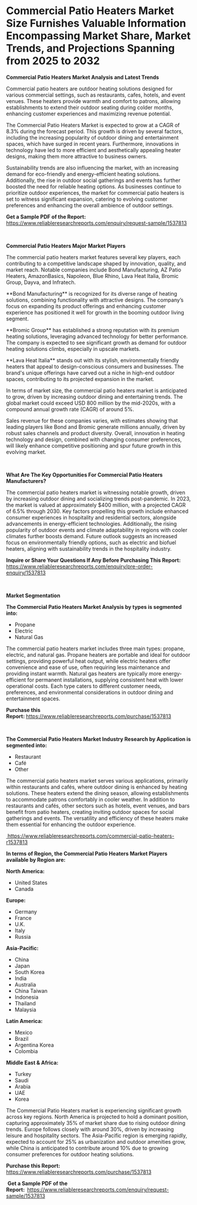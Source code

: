 <p><h1>Commercial Patio Heaters Market Size Furnishes Valuable Information Encompassing Market Share, Market Trends, and Projections Spanning from 2025 to 2032</h1></p><p><strong>Commercial Patio Heaters Market Analysis and Latest Trends</strong></p>
<p><p>Commercial patio heaters are outdoor heating solutions designed for various commercial settings, such as restaurants, cafes, hotels, and event venues. These heaters provide warmth and comfort to patrons, allowing establishments to extend their outdoor seating during colder months, enhancing customer experiences and maximizing revenue potential.</p><p>The Commercial Patio Heaters Market is expected to grow at a CAGR of 8.3% during the forecast period. This growth is driven by several factors, including the increasing popularity of outdoor dining and entertainment spaces, which have surged in recent years. Furthermore, innovations in technology have led to more efficient and aesthetically appealing heater designs, making them more attractive to business owners. </p><p>Sustainability trends are also influencing the market, with an increasing demand for eco-friendly and energy-efficient heating solutions. Additionally, the rise in outdoor social gatherings and events has further boosted the need for reliable heating options. As businesses continue to prioritize outdoor experiences, the market for commercial patio heaters is set to witness significant expansion, catering to evolving customer preferences and enhancing the overall ambience of outdoor settings.</p></p>
<p><strong>Get a Sample PDF of the Report:&nbsp;</strong> <a href="https://www.reliableresearchreports.com/enquiry/request-sample/1537813?utm_campaign=2098&utm_medium=2&utm_source=Github&utm_content=ia&utm_term=16042025&utm_id=commercial-patio-heaters">https://www.reliableresearchreports.com/enquiry/request-sample/1537813</a></p>
<p>&nbsp;</p>
<p><strong>Commercial Patio Heaters Major Market Players</strong></p>
<p><p>The commercial patio heaters market features several key players, each contributing to a competitive landscape shaped by innovation, quality, and market reach. Notable companies include Bond Manufacturing, AZ Patio Heaters, AmazonBasics, Napoleon, Blue Rhino, Lava Heat Italia, Bromic Group, Dayva, and Infratech.</p><p>**Bond Manufacturing** is recognized for its diverse range of heating solutions, combining functionality with attractive designs. The company’s focus on expanding its product offerings and enhancing customer experience has positioned it well for growth in the booming outdoor living segment. </p><p>**Bromic Group** has established a strong reputation with its premium heating solutions, leveraging advanced technology for better performance. The company is expected to see significant growth as demand for outdoor heating solutions climbs, especially in upscale markets.</p><p>**Lava Heat Italia** stands out with its stylish, environmentally friendly heaters that appeal to design-conscious consumers and businesses. The brand's unique offerings have carved out a niche in high-end outdoor spaces, contributing to its projected expansion in the market.</p><p>In terms of market size, the commercial patio heaters market is anticipated to grow, driven by increasing outdoor dining and entertaining trends. The global market could exceed USD 800 million by the mid-2020s, with a compound annual growth rate (CAGR) of around 5%.</p><p>Sales revenue for these companies varies, with estimates showing that leading players like Bond and Bromic generate millions annually, driven by robust sales channels and product diversity. Overall, innovation in heating technology and design, combined with changing consumer preferences, will likely enhance competitive positioning and spur future growth in this evolving market.</p></p>
<p>&nbsp;</p>
<p><strong>What Are The Key Opportunities For Commercial Patio Heaters Manufacturers?</strong></p>
<p><p>The commercial patio heaters market is witnessing notable growth, driven by increasing outdoor dining and socializing trends post-pandemic. In 2023, the market is valued at approximately $400 million, with a projected CAGR of 6.5% through 2030. Key factors propelling this growth include enhanced consumer experiences in hospitality and residential sectors, alongside advancements in energy-efficient technologies. Additionally, the rising popularity of outdoor events and climate adaptability in regions with cooler climates further boosts demand. Future outlook suggests an increased focus on environmentally friendly options, such as electric and biofuel heaters, aligning with sustainability trends in the hospitality industry.</p></p>
<p><strong>Inquire or Share Your Questions If Any Before Purchasing This Report:</strong> <a href="https://www.reliableresearchreports.com/enquiry/pre-order-enquiry/1537813?utm_campaign=2098&utm_medium=2&utm_source=Github&utm_content=ia&utm_term=16042025&utm_id=commercial-patio-heaters">https://www.reliableresearchreports.com/enquiry/pre-order-enquiry/1537813</a></p>
<p>&nbsp;</p>
<p><strong>Market Segmentation</strong></p>
<p><strong>The Commercial Patio Heaters Market Analysis by types is segmented into:</strong></p>
<p><ul><li>Propane</li><li>Electric</li><li>Natural Gas</li></ul></p>
<p><p>The commercial patio heaters market includes three main types: propane, electric, and natural gas. Propane heaters are portable and ideal for outdoor settings, providing powerful heat output, while electric heaters offer convenience and ease of use, often requiring less maintenance and providing instant warmth. Natural gas heaters are typically more energy-efficient for permanent installations, supplying consistent heat with lower operational costs. Each type caters to different customer needs, preferences, and environmental considerations in outdoor dining and entertainment spaces.</p></p>
<p><strong>Purchase this Report:&nbsp;</strong><a href="https://www.reliableresearchreports.com/purchase/1537813?utm_campaign=2098&utm_medium=2&utm_source=Github&utm_content=ia&utm_term=16042025&utm_id=commercial-patio-heaters">https://www.reliableresearchreports.com/purchase/1537813</a></p>
<p>&nbsp;</p>
<p><strong>The Commercial Patio Heaters Market Industry Research by Application is segmented into:</strong></p>
<p><ul><li>Restaurant</li><li>Café</li><li>Other</li></ul></p>
<p><p>The commercial patio heaters market serves various applications, primarily within restaurants and cafés, where outdoor dining is enhanced by heating solutions. These heaters extend the dining season, allowing establishments to accommodate patrons comfortably in cooler weather. In addition to restaurants and cafés, other sectors such as hotels, event venues, and bars benefit from patio heaters, creating inviting outdoor spaces for social gatherings and events. The versatility and efficiency of these heaters make them essential for enhancing the outdoor experience.</p></p>
<p><a href="https://www.reliableresearchreports.com/commercial-patio-heaters-r1537813?utm_campaign=2098&utm_medium=2&utm_source=Github&utm_content=ia&utm_term=16042025&utm_id=commercial-patio-heaters">&nbsp;https://www.reliableresearchreports.com/commercial-patio-heaters-r1537813</a></p>
<p><strong>In terms of Region, the Commercial Patio Heaters Market Players available by Region are:</strong></p>
<p>
    <p> <strong> North America: </strong>
        <ul>
            <li>United States</li>
            <li>Canada</li>
        </ul>
        </p> 
    <p> <strong> Europe: </strong>
        <ul>
            <li>Germany</li>
            <li>France</li>
            <li>U.K.</li>
            <li>Italy</li>
            <li>Russia</li>
        </ul>
        </p> 
    <p> <strong> Asia-Pacific: </strong>
        <ul>
            <li>China</li>
            <li>Japan</li>
            <li>South Korea</li>
            <li>India</li>
            <li>Australia</li>
            <li>China Taiwan</li>
            <li>Indonesia</li>
            <li>Thailand</li>
            <li>Malaysia</li>
        </ul>
        </p> 
    <p> <strong> Latin America: </strong>
        <ul>
            <li>Mexico</li>
            <li>Brazil</li>
            <li>Argentina Korea</li>
            <li>Colombia</li>
        </ul>
        </p> 
    <p> <strong> Middle East & Africa: </strong>
        <ul>
            <li>Turkey</li>
            <li>Saudi</li>
            <li>Arabia</li>
            <li>UAE</li>
            <li>Korea</li>
        </ul>
    </p>
    </p>
<p><p>The Commercial Patio Heaters market is experiencing significant growth across key regions. North America is projected to hold a dominant position, capturing approximately 35% of market share due to rising outdoor dining trends. Europe follows closely with around 30%, driven by increasing leisure and hospitality sectors. The Asia-Pacific region is emerging rapidly, expected to account for 25% as urbanization and outdoor amenities grow, while China is anticipated to contribute around 10% due to growing consumer preferences for outdoor heating solutions.</p></p>
<p><strong>Purchase this Report: </strong><a href="https://www.reliableresearchreports.com/purchase/1537813?utm_campaign=2098&utm_medium=2&utm_source=Github&utm_content=ia&utm_term=16042025&utm_id=commercial-patio-heaters">https://www.reliableresearchreports.com/purchase/1537813</a></p>
<p>&nbsp;<strong>Get a Sample PDF of the Report:&nbsp;&nbsp;</strong><a href="https://www.reliableresearchreports.com/enquiry/request-sample/1537813?utm_campaign=2098&utm_medium=2&utm_source=Github&utm_content=ia&utm_term=16042025&utm_id=commercial-patio-heaters">https://www.reliableresearchreports.com/enquiry/request-sample/1537813</a></p>
<p><strong></strong></p>
<p><p></p><p></p><p></p></p>